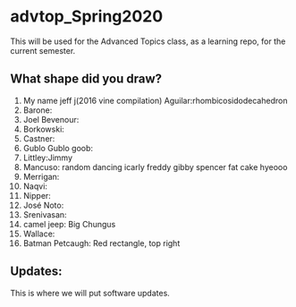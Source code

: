 # advtop_Spring2020
This will be used for the Advanced Topics class, as a learning repo, for the current semester.

## What shape did you draw?
1. My name jeff j(2016 vine compilation) Aguilar:rhombicosidodecahedron
2. Barone: 
3. Joel Bevenour: 
4. Borkowski:
5. Castner: 
6. Gublo Gublo goob:
7. Littley:Jimmy
8. Mancuso: random dancing icarly freddy gibby spencer fat cake hyeooo
9. Merrigan:
10. Naqvi:
11. Nipper:
12. José Noto: 
13. Srenivasan:
14. camel jeep: Big Chungus
15. Wallace:
16. Batman Petcaugh: Red rectangle, top right

## Updates:
This is where we will put software updates.

